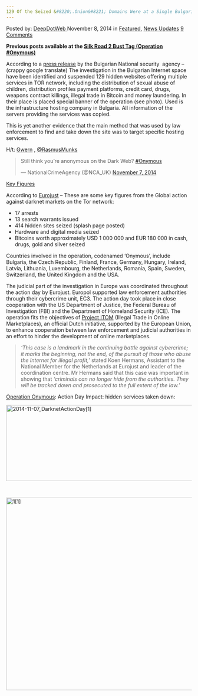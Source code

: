 ```yaml
---
129 Of the Seized &#8220;.Onion&#8221; Domains Were at a Single Bulgarian Hosting
---
```

<article class="post-listing post-8069 post type-post status-publish format-standard has-post-thumbnail hentry category-deepdot-news category-news-updates tag-2372 tag-bulgarian tag-domains tag-hosting tag-onion tag-operation-onymous tag-seized tag-silkroad2bust tag-single">
    <div class="post-inner">
    <p class="post-meta">
    <span>Posted by: <a href="https://www.deepdotweb.com/author/admin/" title="">DeepDotWeb </a></span>
    <span>November 8, 2014</span>
    <span>in <a href="https://www.deepdotweb.com/category/deepdot-news/" rel="category tag">Featured</a>, <a href="https://www.deepdotweb.com/category/news-updates/" rel="category tag">News Updates</a></span>
    <span><a href="https://www.deepdotweb.com/2014/11/08/129-seized-onion-domains-single-bulgarian-hosting/#comments">9 Comments</a></span>
    </p>
    <div class="clear"></div>
    <div class="entry">
    <p><strong>Previous posts available at the <a href="http://www.deepdotweb.com/tag/silkroad2bust/">Silk Road 2 Bust Tag (Operation #Onymous) </a></strong></p>
    <p>According to a <a href="http://www.dans.bg/en/press-releases-menu-en">press release</a> by the Bulgarian National security  agency &#8211; (crappy google translate) The investigation in the Bulgarian Internet space have been identified and suspended 129 hidden websites offering multiple services in TOR network, including the distribution of sexual abuse of children, distribution profiles payment platforms, credit card, drugs, weapons contract killings, illegal trade in Bitcoin and money laundering. In their place is placed special banner of the operation (see photo). Used is the infrastructure hosting company in Bulgaria. All information of the servers providing the services was copied.</p>
    <p>This is yet another evidence that the main method that was used by law enforcement to find and take down the site was to target specific hosting services.</p>
    <p>H/t: <a href="http://www.reddit.com/user/gwern">Gwern</a> , <a href="https://twitter.com/RasmusMunks">@RasmusMunks</a></p>
    <blockquote class="twitter-tweet" width="550">
    <p>Still think you’re anonymous on the Dark Web? <a href="https://twitter.com/hashtag/Onymous?src=hash">#Onymous</a></p>
    <p>&mdash; NationalCrimeAgency (@NCA_UK) <a href="https://twitter.com/NCA_UK/status/530740716134490112">November 7, 2014</a></p></blockquote>
    <p><script async src="//platform.twitter.com/widgets.js" charset="utf-8"></script></p>
    <p><span style="text-decoration: underline;">Key Figures</span></p>
    <p>According to <a href="http://www.eurojust.europa.eu/press/PressReleases/Pages/2014/2014-11-07.aspx">Eurojust</a> &#8211; These are some key figures from the Global action against darknet markets on the Tor network:</p>
    <ul>
    <li>17 arrests</li>
    <li>13 search warrants issued</li>
    <li>414 hidden sites seized (splash page posted)</li>
    <li>Hardware and digital media seized</li>
    <li>Bitcoins worth approximately USD 1 000 000 and EUR 180 000 in cash, drugs, gold and silver seized</li>
    </ul>
    <p>Countries involved in the operation, codenamed ‘Onymous’, include Bulgaria, the Czech Republic, Finland, France, Germany, Hungary, Ireland, Latvia, Lithuania, Luxembourg, the Netherlands, Romania, Spain, Sweden, Switzerland, the United Kingdom and the USA.</p>
    <p>The judicial part of the investigation in Europe was coordinated throughout the action day by Eurojust. Europol supported law enforcement authorities through their cybercrime unit, EC3. The action day took place in close cooperation with the US Department of Justice, the Federal Bureau of Investigation (FBI) and the Department of Homeland Security (ICE). The operation fits the objectives of <a href="http://www.deepdotweb.com/2014/09/28/itom-europes-plan-crack-online-drug-trade/">Project ITOM</a> (Illegal Trade in Online Marketplaces), an official Dutch initiative, supported by the European Union, to enhance cooperation between law enforcement and judicial authorities in an effort to hinder the development of online marketplaces.</p>
    <blockquote><p><em class="ms-rteThemeForeColor-2-2">‘<span class="ms-rteThemeForeColor-2-3">This case is a landmark in the continuing battle against cybercrime; it marks the beginning, not the end, of the pursuit of those who abuse the Internet for illegal profit,’</span></em> stated Koen Hermans, Assistant to the National Member for the Netherlands at Eurojust and leader of the coordination centre. Mr Hermans said that this case was important in showing that <em class="ms-rteThemeForeColor-2-3">‘criminals can no longer hide from the authorities. They will be tracked down and prosecuted to the full extent of the law.’</em></p></blockquote>
    <p><a href="http://www.deepdotweb.com/tag/silkroad2bust/">Operation Onymous</a>: Action Day Impact: hidden services taken down:</p>
    <p><a href="http://www.deepdotweb.com/wp-content/uploads/2014/11/2014-11-07_DarknetActionDay1.jpg"><img class="aligncenter size-full wp-image-8076" src="https://www.deepdotweb.com/wp-content/uploads/2014/11/2014-11-07_DarknetActionDay1.jpg" alt="2014-11-07_DarknetActionDay[1]" width="620" height="206" srcset="https://www.deepdotweb.com/wp-content/uploads/2014/11/2014-11-07_DarknetActionDay1.jpg 620w, https://www.deepdotweb.com/wp-content/uploads/2014/11/2014-11-07_DarknetActionDay1-300x100.jpg 300w" sizes="(max-width: 620px) 100vw, 620px" /></a></p>
    <p>&nbsp;</p>
    <p><a href="http://www.deepdotweb.com/wp-content/uploads/2014/11/11.jpg"><img class="aligncenter  wp-image-8070" src="https://www.deepdotweb.com/wp-content/uploads/2014/11/11.jpg" alt="1[1]" width="696" height="522" srcset="https://www.deepdotweb.com/wp-content/uploads/2014/11/11.jpg 958w, https://www.deepdotweb.com/wp-content/uploads/2014/11/11-300x225.jpg 300w" sizes="(max-width: 696px) 100vw, 696px" /></a></p>
    </div>
    <span style="display:none"><a href="https://www.deepdotweb.com/tag/129/" rel="tag">129</a> <a href="https://www.deepdotweb.com/tag/bulgarian/" rel="tag">bulgarian</a> <a href="https://www.deepdotweb.com/tag/domains/" rel="tag">domains</a> <a href="https://www.deepdotweb.com/tag/hosting/" rel="tag">hosting</a> <a href="https://www.deepdotweb.com/tag/onion/" rel="tag">onion</a> <a href="https://www.deepdotweb.com/tag/operation-onymous/" rel="tag">Operation Onymous</a> <a href="https://www.deepdotweb.com/tag/seized/" rel="tag">seized</a> <a href="https://www.deepdotweb.com/tag/silkroad2bust/" rel="tag">SilkRoad2Bust</a> <a href="https://www.deepdotweb.com/tag/single/" rel="tag">single</a></span> <span style="display:none" class="updated">2014-11-08</span>
    <div style="display:none" class="vcard author" itemprop="author" itemscope itemtype="http://schema.org/Person"><strong class="fn" itemprop="name"><a href="https://www.deepdotweb.com/author/admin/" title="Posts by DeepDotWeb" rel="author">DeepDotWeb</a></strong></div>
    </div>
</article>


